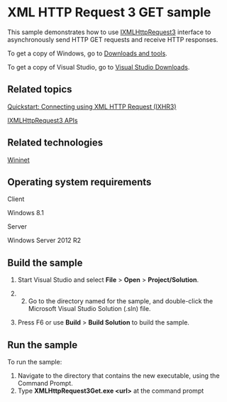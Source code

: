 XML HTTP Request 3 GET sample
=============================

This sample demonstrates how to use [IXMLHttpRequest3](ixhr3.xml_http_request_3_portal) interface to asynchronously send HTTP GET requests and receive HTTP responses.

To get a copy of Windows, go to [Downloads and tools](http://go.microsoft.com/fwlink/p/?linkid=301696).

To get a copy of Visual Studio, go to [Visual Studio Downloads](http://go.microsoft.com/fwlink/p/?linkid=301697).

Related topics
--------------

[Quickstart: Connecting using XML HTTP Request (IXHR3)](http://msdn.microsoft.com/en-us/library/windows/desktop/)

[IXMLHttpRequest3 APIs](ixhr3.xml_http_request_3_portal)

Related technologies
--------------------

[Wininet](http://msdn.microsoft.com/en-us/library/windows/desktop/)

Operating system requirements
-----------------------------

Client

Windows 8.1

Server

Windows Server 2012 R2

Build the sample
----------------

1.  Start Visual Studio and select **File** \> **Open** \> **Project/Solution**.

2.  2. Go to the directory named for the sample, and double-click the Microsoft Visual Studio Solution (.sln) file.

3.  Press F6 or use **Build** \> **Build Solution** to build the sample.

Run the sample
--------------

To run the sample:

1.  Navigate to the directory that contains the new executable, using the Command Prompt.
2.  Type **XMLHttpRequest3Get.exe \<url\>** at the command prompt

